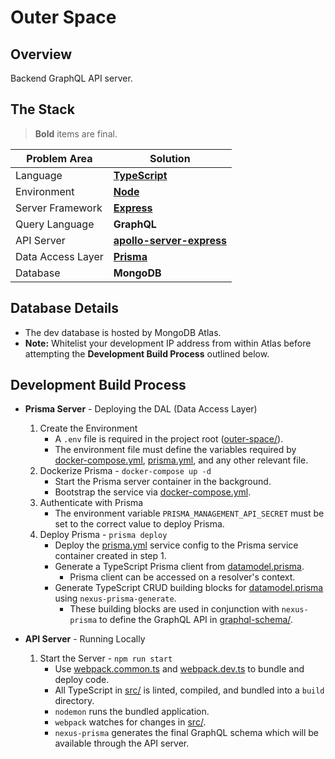 # Outer Space

## Overview

Backend GraphQL API server.

## The Stack

> **Bold** items are final.

| Problem Area      | Solution                                                                                                               |
| ----------------- | ---------------------------------------------------------------------------------------------------------------------- |
| Language          | **[TypeScript](https://github.com/microsoft/TypeScript)**                                                              |
| Environment       | **[Node](https://github.com/nodejs/node)**                                                                             |
| Server Framework  | **[Express](https://github.com/expressjs/express)**                                                                    |
| Query Language    | **GraphQL**                                                                                                            |
| API Server        | **[apollo-server-express](https://github.com/apollographql/apollo-server/tree/master/packages/apollo-server-express)** |
| Data Access Layer | **[Prisma](https://github.com/prisma/prisma)**                                                                         |
| Database          | **MongoDB**                                                                                                            |

## Database Details

- The dev database is hosted by MongoDB Atlas.
- **Note:** Whitelist your development IP address from within Atlas before attempting the **Development Build Process** outlined below.

## Development Build Process

- **Prisma Server** - Deploying the DAL (Data Access Layer)

  1. Create the Environment
     - A `.env` file is required in the project root ([outer-space/](./)).
     - The environment file must define the variables required by [docker-compose.yml](./docker-compose.yml), [prisma.yml](./prisma/prisma.yml), and any other relevant file.
  2. Dockerize Prisma - `docker-compose up -d`
     - Start the Prisma server container in the background.
     - Bootstrap the service via [docker-compose.yml](./docker-compose.yml).
  3. Authenticate with Prisma
     - The environment variable `PRISMA_MANAGEMENT_API_SECRET` must be set to the correct value to deploy Prisma.
  4. Deploy Prisma - `prisma deploy`
     - Deploy the [prisma.yml](./prisma/prisma.yml) service config to the Prisma service container created in step 1.
     - Generate a TypeScript Prisma client from [datamodel.prisma](./prisma/datamodel.prisma).
       - Prisma client can be accessed on a resolver's context.
     - Generate TypeScript CRUD building blocks for [datamodel.prisma](./prisma/datamodel.prisma) using `nexus-prisma-generate`.
       - These building blocks are used in conjunction with `nexus-prisma` to define the GraphQL API in [graphql-schema/](./src/graphql-schema).

- **API Server** - Running Locally
  1. Start the Server - `npm run start`
     - Use [webpack.common.ts](./webpack.common.ts) and [webpack.dev.ts](./webpack.dev.ts) to bundle and deploy code.
     - All TypeScript in [src/](./src/) is linted, compiled, and bundled into a `build` directory.
     - `nodemon` runs the bundled application.
     - `webpack` watches for changes in [src/](./src/).
     - `nexus-prisma` generates the final GraphQL schema which will be available through the API server.
